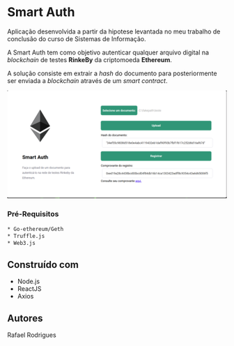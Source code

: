 # Smart Auth

Aplicação desenvolvida a partir da hipotese levantada no meu trabalho de conclusão do curso de Sistemas de Informação. 

A Smart Auth tem como objetivo autenticar qualquer arquivo digital na *blockchain* de testes **RinkeBy** da criptomoeda **Ethereum**.

A solução consiste em extrair a *hash* do documento para posteriormente ser enviada a *blockchain* através de um *smart contract*.

![](smartAuth.png)

### Pré-Requisitos

```
* Go-ethereum/Geth
* Truffle.js
* Web3.js
```
## Construído com

* Node.js
* ReactJS
* Axios

## Autores

Rafael Rodrigues

